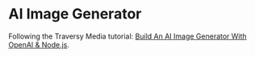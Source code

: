 # AI Image Generator

Following the Traversy Media tutorial: [Build An AI Image Generator With OpenAI & Node.js](https://www.youtube.com/watch?v=fU4o_BKaUZE).